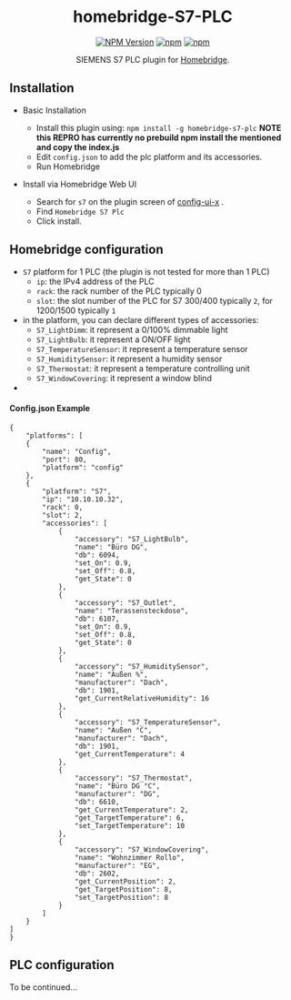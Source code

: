 <span align="center">

# homebridge-S7-PLC

[![NPM Version](https://img.shields.io/npm/v/homebridge-s7-plc.svg)](https://www.npmjs.com/package/homebridge-s7-plc)
[![npm](https://img.shields.io/npm/l/homebridge-s7-plc.svg)](https://www.npmjs.com/package/homebridge-s7-plc) [![npm](https://img.shields.io/npm/dt/homebridge-s7-plc.svg)](https://www.npmjs.com/package/homebridge-s7-plc)

<p>SIEMENS S7 PLC plugin for 
  <a href="https://homebridge.io">Homebridge</a>. 
</p>

</span>



## Installation

- Basic Installation
  - Install this plugin using: `npm install -g homebridge-s7-plc`    **NOTE this REPRO has currently no prebuild npm install the mentioned and copy the index.js**
  - Edit `config.json` to add the plc platform and its accessories.
  - Run Homebridge

- Install via Homebridge Web UI 
  - Search for `s7` on the plugin screen of [config-ui-x](https://github.com/oznu/homebridge-config-ui-x) .
  - Find `Homebridge S7 Plc`
  - Click install.

## Homebridge configuration

- `S7` platform for 1 PLC (the plugin is not tested for more than 1 PLC)
  - `ip`: the IPv4 address of the PLC
  - `rack`: the rack number of the PLC typically 0
  - `slot`: the slot number of the PLC for S7 300/400 typically `2`, for 1200/1500 typically `1`
- in the platform, you can declare different types of accessories:
    - `S7_LightDimm`: it represent a 0/100% dimmable light 
    - `S7_LightBulb`: it represent a ON/OFF light 
    - `S7_TemperatureSensor`: it represent a temperature sensor
    - `S7_HumiditySensor`: it represent a humidity sensor
    - `S7_Thermostat`: it represent a temperature controlling unit
    - `S7_WindowCovering`: it represent a window blind
- 
#### Config.json Example
    {
        "platforms": [
        {
            "name": "Config",
            "port": 80,
            "platform": "config"
        },
        {
            "platform": "S7",
            "ip": "10.10.10.32",
            "rack": 0,
            "slot": 2,
            "accessories": [
                {
                    "accessory": "S7_LightBulb",
                    "name": "Büro DG",
                    "db": 6094,
                    "set_On": 0.9,
                    "set_Off": 0.8,
                    "get_State": 0
                },
                {
                    "accessory": "S7_Outlet",
                    "name": "Terassensteckdose",
                    "db": 6107,
                    "set_On": 0.9,
                    "set_Off": 0.8,
                    "get_State": 0
                },
                {
                    "accessory": "S7_HumiditySensor",
                    "name": "Außen %",
                    "manufacturer": "Dach",
                    "db": 1901,
                    "get_CurrentRelativeHumidity": 16
                },
                {
                    "accessory": "S7_TemperatureSensor",
                    "name": "Außen °C",
                    "manufacturer": "Dach",
                    "db": 1901,
                    "get_CurrentTemperature": 4
                },
                {
                    "accessory": "S7_Thermostat",
                    "name": "Büro DG °C",
                    "manufacturer": "DG",
                    "db": 6610,
                    "get_CurrentTemperature": 2,
                    "get_TargetTemperature": 6,
                    "set_TargetTemperature": 10
                },
                {
                    "accessory": "S7_WindowCovering",
                    "name": "Wohnzimmer Rollo",
                    "manufacturer": "EG",
                    "db": 2602,
                    "get_CurrentPosition": 2,
                    "get_TargetPosition": 8,
                    "set_TargetPosition": 8
                }
            ]
        }
    ]
    }

## PLC configuration

To be continued...